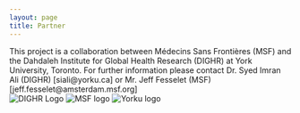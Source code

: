 ```yaml
---
layout: page
title: Partner
---
```

<div>
    This project is a collaboration between 
    Médecins Sans Frontières (MSF) and the Dahdaleh Institute for Global Health Research (DIGHR) at York University, Toronto. 
    For further information please contact Dr. Syed Imran Ali (DIGHR) [siali@yorku.ca]  or Mr. Jeff Fesselet (MSF) [jeff.fesselet@amsterdam.msf.org]
<div>

<div>
 <img src="/swot/public/images/DIGHRlogo-red.png" alt="DIGHR Logo">
 <img src="/swot/public/images/MSF.jpg" alt="MSF logo">
 <img src="/swot/public/images/yorku_logo.png" alt="Yorku logo">
</div>